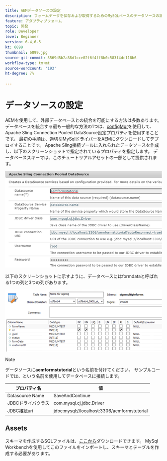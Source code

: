 ```yaml
---
title: AEMデータソースの設定
description: フォームデータを保存および取得するためのMySQLベースのデータソースの設定
feature: アダプティブフォーム
topic: 開発
role: Developer
level: Beginner
version: 6.4,6.5
kt: 6899
thumbnail: 6899.jpg
source-git-commit: 3569d8b2a38d1cce02f6f4ff8b0c583f4dc118b6
workflow-type: tm+mt
source-wordcount: '193'
ht-degree: 7%

---
```


# データソースの設定

AEMを使用して、外部データベースとの統合を可能にする方法は多数あります。 データベースを統合する最も一般的な方法の1つは、[configMgr](http://localhost:4502/system/console/configMgr)を使用して、Apache Sling Connection Pooled DataSource設定プロパティを使用することです。
最初の手順は、適切な[MySqlドライバー](https://mvnrepository.com/artifact/mysql/mysql-connector-java)をAEMにダウンロードしてデプロイすることです。
Apache Sling接続プールに入れられたデータソースを作成し、以下のスクリーンショットで指定されているプロパティを指定します。 データベーススキーマは、このチュートリアルアセットの一部として提供されます。

![data-source](assets/data-source.PNG)

以下のスクリーンショットに示すように、データベースにはformdataと呼ばれる1つの列と3つの列があります。

![データベース](assets/data-base.PNG)


>[!NOTE]
>データソースに&#x200B;**aemformstutorial**&#x200B;という名前を付けてください。 サンプルコードでは、という名前を使用してデータベースに接続します。

| プロパティ名 | 値 |
| ------------------------|--------------------------------------- |
| Datasource Name | SaveAndContinue |
| JDBCドライバクラス | com.mysql.cj.jdbc.Driver |
| JDBC接続uri | jdbc:mysql://localhost:3306/aemformstutorial |

## Assets

スキーマを作成するSQLファイルは、[ここから](assets/sign-multiple-forms.sql)ダウンロードできます。 MySql Workbenchを使用してこのファイルをインポートし、スキーマとテーブルを作成する必要があります。
